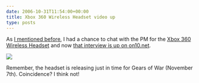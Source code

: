 ```yaml
---
date: 2006-10-31T11:54:00+00:00
title: Xbox 360 Wireless Headset video up
type: posts
---
```

As [I mentioned before](http://www.duncanmackenzie.net/blog/wireless-headset-for-the-xbox-360/), I had a chance to chat with the PM for the [Xbox 360 Wireless Headset](http://www.amazon.com/gp/product/B000HZFCZQ?ie=UTF8&tag=duncanmackenz-20&link_code=as3&camp=211189&creative=373489&creativeASIN=B000HZFCZQ) and now [that interview is up on on10.net](http://on10.net/Blogs/duncan/xbox-360-wireless-headset/).

 ![](http://www.duncanmackenzie.net/images/WindowsLiveWriter/WirelessHeadsetfortheXbox360_9E26/XboxWirelessHeadset2_thumb.png)

Remember, the headset is releasing just in time for Gears of War (November 7th). Coincidence? I think not!
